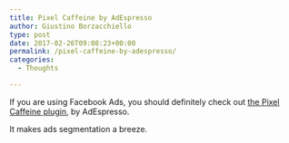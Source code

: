 ```yaml
---
title: Pixel Caffeine by AdEspresso
author: Giustino Borzacchiello
type: post
date: 2017-02-26T09:08:23+00:00
permalink: /pixel-caffeine-by-adespresso/
categories:
  - Thoughts

---
```

If you are using Facebook Ads, you should definitely check out [the Pixel Caffeine plugin][1], by AdEspresso.

It makes ads segmentation a breeze.

 [1]: https://wordpress.org/plugins/pixel-caffeine/